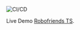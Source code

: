 ![CI/CD](https://github.com/oecisneros/robofriends-ts/actions/workflows/build.yml/badge.svg)

Live Demo [Robofriends TS](https://oecisneros.github.io/robofriends-ts/).